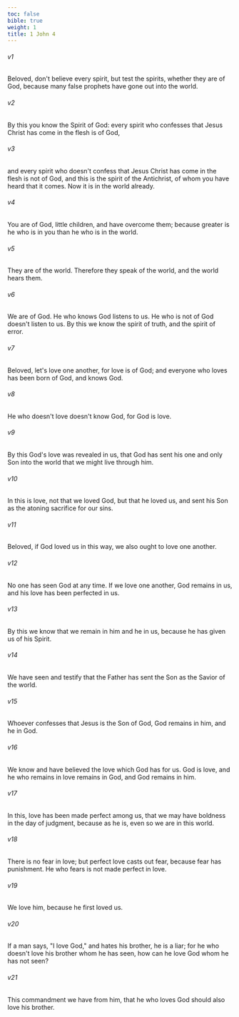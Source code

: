 ```yaml
---
toc: false
bible: true
weight: 1
title: 1 John 4
---
```




###### v1 
Beloved, don't believe every spirit, but test the spirits, whether they are of God, because many false prophets have gone out into the world. 

###### v2 
By this you know the Spirit of God: every spirit who confesses that Jesus Christ has come in the flesh is of God, 

###### v3 
and every spirit who doesn't confess that Jesus Christ has come in the flesh is not of God, and this is the spirit of the Antichrist, of whom you have heard that it comes. Now it is in the world already. 

###### v4 
You are of God, little children, and have overcome them; because greater is he who is in you than he who is in the world. 

###### v5 
They are of the world. Therefore they speak of the world, and the world hears them. 

###### v6 
We are of God. He who knows God listens to us. He who is not of God doesn't listen to us. By this we know the spirit of truth, and the spirit of error. 

###### v7 
Beloved, let's love one another, for love is of God; and everyone who loves has been born of God, and knows God. 

###### v8 
He who doesn't love doesn't know God, for God is love. 

###### v9 
By this God's love was revealed in us, that God has sent his one and only Son into the world that we might live through him. 

###### v10 
In this is love, not that we loved God, but that he loved us, and sent his Son as the atoning sacrifice for our sins. 

###### v11 
Beloved, if God loved us in this way, we also ought to love one another. 

###### v12 
No one has seen God at any time. If we love one another, God remains in us, and his love has been perfected in us. 

###### v13 
By this we know that we remain in him and he in us, because he has given us of his Spirit. 

###### v14 
We have seen and testify that the Father has sent the Son as the Savior of the world. 

###### v15 
Whoever confesses that Jesus is the Son of God, God remains in him, and he in God. 

###### v16 
We know and have believed the love which God has for us. God is love, and he who remains in love remains in God, and God remains in him. 

###### v17 
In this, love has been made perfect among us, that we may have boldness in the day of judgment, because as he is, even so we are in this world. 

###### v18 
There is no fear in love; but perfect love casts out fear, because fear has punishment. He who fears is not made perfect in love. 

###### v19 
We love him, because he first loved us. 

###### v20 
If a man says, "I love God," and hates his brother, he is a liar; for he who doesn't love his brother whom he has seen, how can he love God whom he has not seen? 

###### v21 
This commandment we have from him, that he who loves God should also love his brother.

